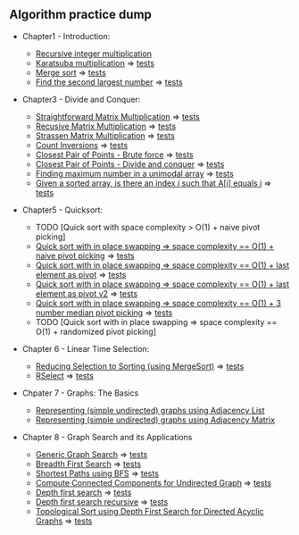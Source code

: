 ## Algorithm practice dump 

- Chapter1 - Introduction:
  - [Recursive integer multiplication](chapter1/recursiveIntMultiplication.go)
  - [Karatsuba multiplication](chapter1/karatsubaMultiplication.go) => [tests](chapter1/karatsubaMultiplication_test.go)
  - [Merge sort](chapter1/mergeSort.go) => [tests](chapter1/mergeSort_test.go)
  - [Find the second largest number](chapter1/secondLargest.go) => [tests](chapter1/secondLargest_test.go)

- Chapter3 - Divide and Conquer:
  - [Straightforward Matrix Multiplication](chapter3/matrixMultiplication.go) => [tests](chapter3/matrixMultiplication_test.go)
  - [Recusive Matrix Multiplication](chapter3/recursiveMatrixMultiplication.go) => [tests](chapter3/recursiveMatrixMultiplication_test.go)
  - [Strassen Matrix Multiplication](chapter3/strassenMatrixMultiplication.go) => [tests](chapter3/strassenMatrixMultiplication_test.go)
  - [Count Inversions](chapter3/countInversions.go) => [tests](chapter3/countInversions_test.go)
  - [Closest Pair of Points - Brute force](chapter3/closestPairBruteForce.go) => [tests](chapter3/closestPairBruteForce_test.go)
  - [Closest Pair of Points - Divide and conquer](chapter3/closestPair.go) => [tests](chapter3/closestPair_test.go)
  - [Finding maximum number in a unimodal array](chapter3/maxNumberUnimodalArray.go) => [tests](chapter3/maxNumberUnimodalArray_test.go)
  - [Given a sorted array, is there an index i such that A\[i\] equals i](chapter3/doesIndexEqualElementExist.go) => [tests](chapter3/doesIndexEqualElementExist_test.go)

- Chapter5 - Quicksort:
  - TODO [Quick sort with space complexity > O(1) + naive pivot picking]
  - [Quick sort with in place swapping => space complexity == O(1) + naive pivot picking](chapter5/quickSortNaivePivot.go) => [tests](chapter5/quickSortNaivePivot_test.go)
  - [Quick sort with in place swapping => space complexity == O(1) + last element as pivot](chapter5/quickSortLastElementPivot.go) => [tests](chapter5/quickSortLastElementPivot_test.go)
  - [Quick sort with in place swapping => space complexity == O(1) + last element as pivot v2](chapter5/quickSortLastElementPivotv2.go) => [tests](chapter5/quickSortLastElementPivotv2_test.go)
  - [Quick sort with in place swapping => space complexity == O(1) + 3 number median pivot picking](chapter5/quickSortMedianPivot.go) => [tests](chapter5/quickSortMedianPivot_test.go)
  - TODO [Quick sort with in place swapping => space complexity == O(1) + randomized pivot picking]

- Chapter 6 - Linear Time Selection:
  - [Reducing Selection to Sorting (using MergeSort)](chapter6/rselectMergeSort.go) => [tests](chapter6/rselectMergeSort_test.go)
  - [RSelect](chapter6/rselect.go) => [tests](chapter6/rselect_test.go)

- Chpater 7 - Graphs: The Basics
  - [Representing (simple undirected) graphs using Adjacency List](chapter7/adjacencyList.go)
  - [Representing (simple undirected) graphs using Adjacency Matrix](chapter7/adjacencyMatrix.go)

- Chapter 8 - Graph Search and its Applications
  - [Generic Graph Search](chapter8/genericGraphSearch.go) => [tests](chapter8/genericGraphSearch_test.go)
  - [Breadth First Search](chapter8/breadthFirstSearch.go) => [tests](chapter8/breadthFirstSearch_test.go)
  - [Shortest Paths using BFS](chapter8/shortestPathsBFS.go) => [tests](chapter8/shortestPathsBFS_test.go)
  - [Compute Connected Components for Undirected Graph](chapter8/undirectedConnectedComponents.go) => [tests](chapter8/undirectedConnectedComponents_test.go)
  - [Depth first search](chapter8/depthFirstSearch.go) => [tests](chapter8/depthFirstSearch_test.go)
  - [Depth first search recursive](chapter8/depthFirstSearchRecursive.go) => [tests](chapter8/depthFirstSearchRecursive_test.go)
  - [Topological Sort using Depth First Search for Directed Acyclic Graphs](chapter8/dfsTopologicalOrder.go) => [tests](chapter8/dfsTopologicalOrder_test.go)
